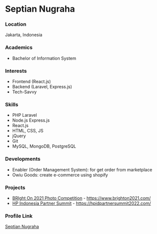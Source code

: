 # Septian Nugraha

### Location

Jakarta, Indonesia

### Academics

- Bachelor of Information System

### Interests

- Frontend (React.js)
- Backend (Laravel, Express.js)
- Tech-Savvy

### Skills

- PHP Laravel
- Node.js Express.js
- React.js
- HTML, CSS, JS
- jQuery
- Git
- MySQL, MongoDB, PostgreSQL

### Developments

- Enabler (Order Management System): for get order from marketplace
- Owiu Goods: create e-commerce using shopify

### Projects

- [BRIght On 2021 Photo Competition](https://github.com/septiann/bri-bright-on-2021) - https://www.brighton2021.com/
- [HP Indonesia Partner Summit](https://github.com/septiann/hp-summit) - https://hpidpartnersummit2022.com/

### Profile Link

[Septian Nugraha](https://github.com/septiann)
